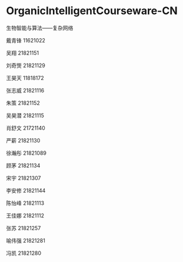 # OrganicIntelligentCourseware-CN
生物智能与算法——复杂网络

戴青锋 11621022

吴翔 21821151

刘奇煚 21821129

王昊天 11818172

张志威 21821116

朱策 21821152

吴昊潜 21821115

肖舒文 21721140

严薪 21821130

徐瀚彤 21821089

顾茅 21821134

宋宇 21821307

李安修 21821144

陈怡峰 21821113

王佳娜 21821112

张苏 21821257

喻伟强 21821281

冯凯 21821280
